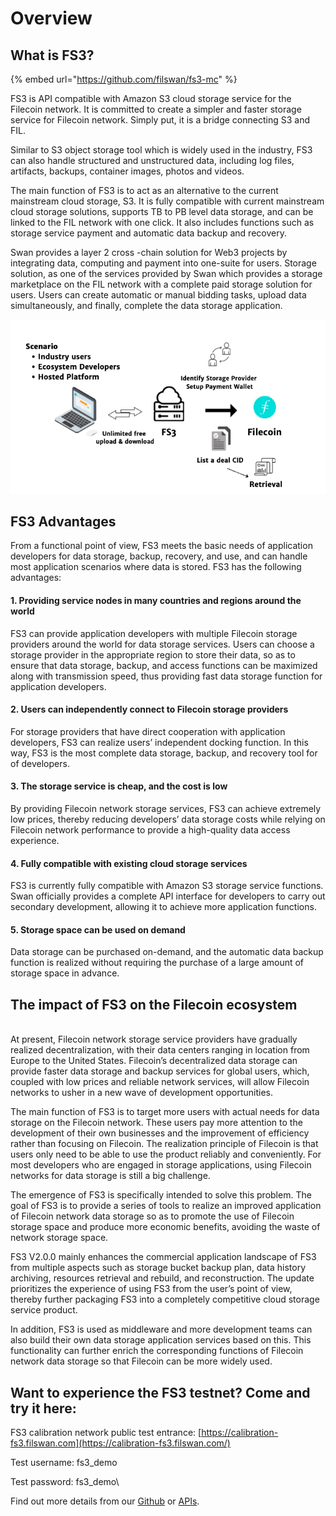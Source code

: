 # Overview

## **What is FS3?** <a href="#9ffa" id="9ffa"></a>

{% embed url="https://github.com/filswan/fs3-mc" %}

FS3 is API compatible with Amazon S3 cloud storage service for the Filecoin network. It is committed to create a simpler and faster storage service for Filecoin network.  Simply put, it is a bridge connecting S3 and FIL.&#x20;

Similar to S3 object storage tool which is widely used in the industry, FS3 can also handle structured and unstructured data, including log files, artifacts, backups, container images, photos and videos.&#x20;

The main function of FS3 is to act as an alternative to the current mainstream cloud storage, S3. It is fully compatible with current mainstream cloud storage solutions, supports TB to PB level data storage, and can be linked to the FIL network with one click. It also includes functions such as storage service payment and automatic data backup and recovery.

Swan provides a layer 2 cross -chain solution for Web3 projects by integrating data, computing and payment into one-suite for users. Storage solution, as one of the services provided by Swan which provides a storage marketplace on the FIL network with a complete paid storage solution for users. Users can create automatic or manual bidding tasks, upload data simultaneously, and finally, complete the data storage application.

![](<../.gitbook/assets/image (42).png>)

## FS3 Advantages

From a functional point of view, FS3 meets the basic needs of application developers for data storage, backup, recovery, and use, and can handle most application scenarios where data is stored. FS3 has the following advantages:

#### **1. Providing service nodes in many countries and regions around the world** <a href="#6eba" id="6eba"></a>

FS3 can provide application developers with multiple Filecoin storage providers around the world for data storage services. Users can choose a storage provider in the appropriate region to store their data, so as to ensure that data storage, backup, and access functions can be maximized along with transmission speed, thus providing fast data storage function for application developers.

#### **2. Users can independently connect to Filecoin storage providers** <a href="#1399" id="1399"></a>

For storage providers that have direct cooperation with application developers, FS3 can realize users’ independent docking function. In this way, FS3 is the most complete data storage, backup, and recovery tool for of developers.

#### **3. The storage service is cheap, and the cost is low** <a href="#1810" id="1810"></a>

By providing Filecoin network storage services, FS3 can achieve extremely low prices, thereby reducing developers’ data storage costs while relying on Filecoin network performance to provide a high-quality data access experience.

#### **4. Fully compatible with existing cloud storage services** <a href="#8bf8" id="8bf8"></a>

FS3 is currently fully compatible with Amazon S3 storage service functions. Swan officially provides a complete API interface for developers to carry out secondary development, allowing it to achieve more application functions.

#### **5. Storage space can be used on demand** <a href="#ca93" id="ca93"></a>

Data storage can be purchased on-demand, and the automatic data backup function is realized without requiring the purchase of a large amount of storage space in advance.

## **The impact of FS3 on the Filecoin ecosystem** <a href="#dcfd" id="dcfd"></a>

\
At present, Filecoin network storage service providers have gradually realized decentralization, with their data centers ranging in location from Europe to the United States. Filecoin’s decentralized data storage can provide faster data storage and backup services for global users, which, coupled with low prices and reliable network services, will allow Filecoin networks to usher in a new wave of development opportunities.

The main function of FS3 is to target more users with actual needs for data storage on the Filecoin network. These users pay more attention to the development of their own businesses and the improvement of efficiency rather than focusing on Filecoin. The realization principle of Filecoin is that users only need to be able to use the product reliably and conveniently. For most developers who are engaged in storage applications, using Filecoin networks for data storage is still a big challenge.

The emergence of FS3 is specifically intended to solve this problem. The goal of FS3 is to provide a series of tools to realize an improved application of Filecoin network data storage so as to promote the use of Filecoin storage space and produce more economic benefits, avoiding the waste of network storage space.

FS3 V2.0.0 mainly enhances the commercial application landscape of FS3 from multiple aspects such as storage bucket backup plan, data history archiving, resources retrieval and rebuild, and reconstruction. The update prioritizes the experience of using FS3 from the user’s point of view, thereby further packaging FS3 into a completely competitive cloud storage service product.

In addition, FS3 is used as middleware and more development teams can also build their own data storage application services based on this. This functionality can further enrich the corresponding functions of Filecoin network data storage so that Filecoin can be more widely used.

## **Want to experience the FS3 testnet? Come and try it here:**

FS3 calibration network public test entrance: [https://calibration-fs3.filswan.com](https://calibration-fs3.filswan.com/)

Test username: fs3\_demo

Test password: fs3\_demo\




Find out more details from our [Github](https://github.com/filswan/fs3) or [APIs](broken-reference).
